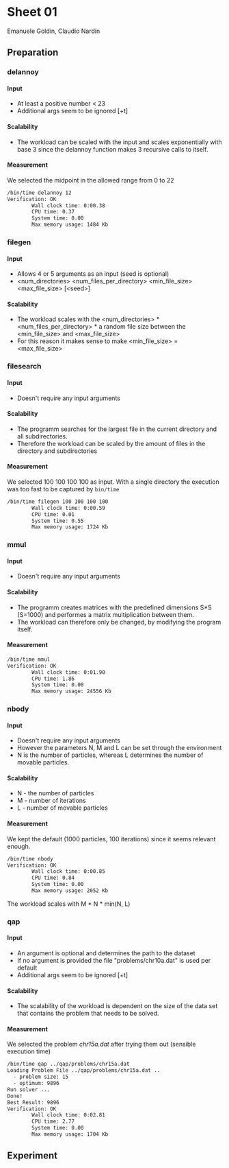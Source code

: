 # Sheet 01
Emanuele Goldin, Claudio Nardin

## Preparation

### delannoy
#### Input

- At least a positive number \< 23
- Additional args seem to be ignored \[+t\]

#### Scalability
- The workload can be scaled with the input and scales exponentially with base 3 since the delannoy function makes 3 recursive calls to itself.

#### Measurement

We selected the midpoint in the allowed range from 0 to 22

```sh
/bin/time delannoy 12
Verification: OK
        Wall clock time: 0:00.38
        CPU time: 0.37
        System time: 0.00
        Max memory usage: 1484 Kb
```


### filegen
#### Input

- Allows 4 or 5 arguments as an input (seed is optional)
- <num_directories> <num_files_per_directory> <min_file_size> <max_file_size> [\<seed>]

#### Scalability
- The workload scales with the <num_directories> * <num_files_per_directory> * a random file size between the <min_file_size> and <max_file_size>
- For this reason it makes sense to make <min_file_size> = <max_file_size>


### filesearch
#### Input

- Doesn't require any input arguments

#### Scalability
- The programm searches for the largest file in the current directory and all subdirectories. 
- Therefore the workload can be scaled by the amount of files in the directory and subdirectories

#### Measurement

We selected 100 100 100 100 as input. With a single directory the execution was too fast to be captured by `bin/time`

```sh
/bin/time filegen 100 100 100 100
        Wall clock time: 0:00.59
        CPU time: 0.01
        System time: 0.55
        Max memory usage: 1724 Kb
```

### mmul
#### Input

- Doesn't require any input arguments

#### Scalability
- The programm creates matrices with the predefined dimensions S*S (S=1000) and performes a matrix multiplication between them.
- The workload can therefore only be changed, by modifying the program itself. 

#### Measurement

```sh
/bin/time mmul
Verification: OK
        Wall clock time: 0:01.90
        CPU time: 1.86
        System time: 0.00
        Max memory usage: 24556 Kb
```

### nbody
#### Input

- Doesn't require any input arguments
- However the parameters N, M and L can be set through the environment
- N is the number of particles, whereas L determines the number of movable particles.

#### Scalability
- N - the number of particles
- M - number of iterations
- L - number of movable particles

#### Measurement

We kept the default (1000 particles, 100 iterations) since it seems relevant enough.

```sh
/bin/time nbody
Verification: OK
        Wall clock time: 0:00.85
        CPU time: 0.84
        System time: 0.00
        Max memory usage: 2052 Kb
```
The workload scales with M * N * min(N, L)

### qap
#### Input

- An argument is optional and determines the path to the dataset
- If no argument is provided the file "problems/chr10a.dat" is used per default
- Additional args seem to be ignored \[+t\]

#### Scalability
- The scalability of the workload is dependent on the size of the data set that contains the problem that needs to be solved. 

#### Measurement

We selected the problem _chr15a.dat_ after trying them out (sensible execution time)

```sh
/bin/time qap ../qap/problems/chr15a.dat
Loading Problem File ../qap/problems/chr15a.dat ..
  - problem size: 15
  - optimum: 9896
Run solver ...
Done!
Best Result: 9896
Verification: OK
        Wall clock time: 0:02.81
        CPU time: 2.77
        System time: 0.00
        Max memory usage: 1704 Kb
```

## Experiment

